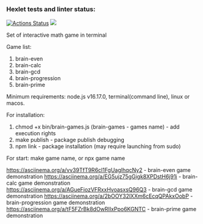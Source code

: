 ### Hexlet tests and linter status:
[![Actions Status](https://github.com/adammilligan/frontend-project-44/workflows/hexlet-check/badge.svg)](https://github.com/adammilligan/frontend-project-44/actions)
<a href="https://codeclimate.com/github/adammilligan/frontend-project-44/maintainability"><img src="https://api.codeclimate.com/v1/badges/a2cab5273d68b3f26b17/maintainability" /></a>

Set of interactive math game in terminal

Game list:
1. brain-even
2. brain-calc
3. brain-gcd
4. brain-progression
5. brain-prime

Minimum requirements: node.js v16.17.0, terminal(command line), linux or macos.

For installation:
1. chmod +x bin/brain-games.js  (brain-games - games name) - add execution rights
2. make publish - package publish debugging
3. npm link - package installation (may require launching from sudo)

For start: make game name, or npx game name

https://asciinema.org/a/vv39TfT9R6cl1FgUagIhqcNy2   -   brain-even game demonstration
https://asciinema.org/a/EG5ujz75gGigk8XPDstH6j91i   -   brain-calc game demonstration
https://asciinema.org/a/AGueFiozVFRxxHvoasxsQ96Q3   -   brain-gcd game demonstration
https://asciinema.org/a/2bOOY32lXXm6cEcqQPAkxOobP   -   brain-progression game demonstration
https://asciinema.org/a/tF5FZrBk8dOwRIIxPpo6KGNTC   -   brain-prime game demonstration
